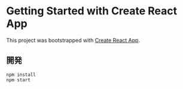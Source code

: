 # Getting Started with Create React App

This project was bootstrapped with [Create React App](https://github.com/facebook/create-react-app).

## 開発

```
npm install
npm start
```
